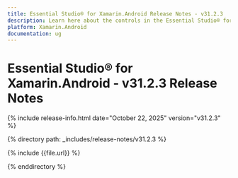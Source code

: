 ```yaml
---
title: Essential Studio® for Xamarin.Android Release Notes - v31.2.3
description: Learn here about the controls in the Essential Studio® for Xamarin.Android Weekly Nuget Release - Release Notes - v31.2.3
platform: Xamarin.Android
documentation: ug
---
```


# Essential Studio® for Xamarin.Android - v31.2.3 Release Notes

{% include release-info.html date="October 22, 2025"  version="v31.2.3" %}

{% directory path: _includes/release-notes/v31.2.3 %}

{% include {{file.url}} %}

{% enddirectory %}